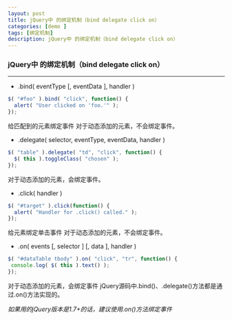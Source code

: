 ```yaml
---
layout: post
title: jQuery中 的绑定机制（bind delegate click on）
categories: [demo ]
tags: [绑定机制]
description: jQuery中 的绑定机制（bind delegate click on）
---
```


### jQuery中 的绑定机制（bind delegate click on）


---

 - .bind( eventType [, eventData ], handler )
 
```javascript
$( "#foo" ).bind( "click", function() {
  alert( "User clicked on 'foo.'" );
});
```
给匹配到的元素绑定事件
对于动态添加的元素，不会绑定事件。
 
 - .delegate( selector, eventType, eventData, handler )
 
```javascript
$( "table" ).delegate( "td", "click", function() {
  $( this ).toggleClass( "chosen" );
});
```
对于动态添加的元素，会绑定事件。
 
 - .click( handler )
 
```javascript
$( "#target" ).click(function() {
  alert( "Handler for .click() called." );
});
```
给元素绑定单击事件
对于动态添加的元素，不会绑定事件。


 - .on( events [, selector ] [, data ], handler )
 
 ```javascript
$( "#dataTable tbody" ).on( "click", "tr", function() {
  console.log( $( this ).text() );
});
```
对于动态添加的元素，会绑定事件
jQuery源码中.bind()、.delegate()方法都是通过.on()方法实现的。

*如果用的jQuery版本是1.7+的话，建议使用.on()方法绑定事件*




